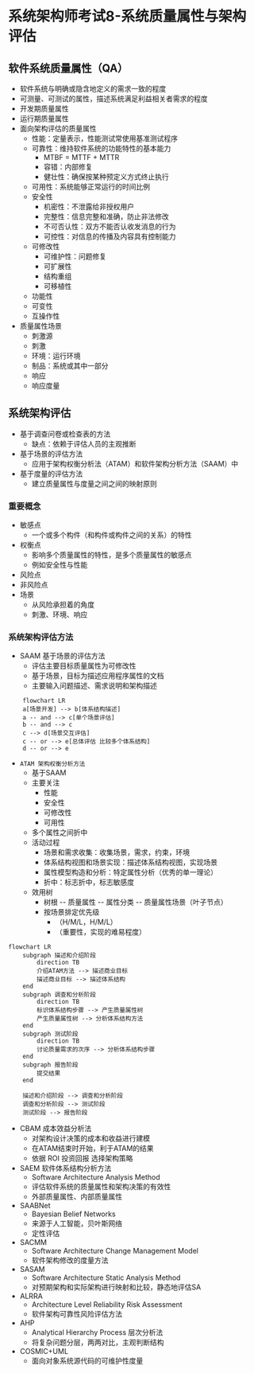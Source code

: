 # 系统架构师考试8-系统质量属性与架构评估


<!--more-->

## 软件系统质量属性（QA）

- 软件系统与明确或隐含地定义的需求一致的程度
- 可测量、可测试的属性，描述系统满足利益相关者需求的程度
- 开发期质量属性
- 运行期质量属性
- 面向架构评估的质量属性
    - 性能：定量表示，性能测试常使用基准测试程序
    - 可靠性：维持软件系统的功能特性的基本能力
        - MTBF = MTTF + MTTR
        - 容错：内部修复
        - 健壮性：确保按某种预定义方式终止执行
    - 可用性：系统能够正常运行的时间比例
    - 安全性
        - 机密性：不泄露给非授权用户
        - 完整性：信息完整和准确，防止非法修改
        - 不可否认性：双方不能否认收发消息的行为
        - 可控性：对信息的传播及内容具有控制能力
    - 可修改性
        - 可维护性：问题修复
        - 可扩展性
        - 结构重组
        - 可移植性
    - 功能性
    - 可变性
    - 互操作性
- 质量属性场景
    - 刺激源
    - 刺激
    - 环境：运行环境
    - 制品：系统或其中一部分
    - 响应
    - 响应度量

## 系统架构评估

- 基于调查问卷或检查表的方法
    - 缺点：依赖于评估人员的主观推断
- 基于场景的评估方法
    - 应用于架构权衡分析法（ATAM）和软件架构分析方法（SAAM）中
- 基于度量的评估方法
    - 建立质量属性与度量之间之间的映射原则

### 重要概念

- 敏感点
    - 一个或多个构件（和构件或构件之间的关系）的特性
- 权衡点
    - 影响多个质量属性的特性，是多个质量属性的敏感点
    - 例如安全性与性能
- 风险点
- 非风险点
- 场景
    - 从风险承担着的角度
    - 刺激、环境、响应

### 系统架构评估方法

- SAAM 基于场景的评估方法
    - 评估主要目标质量属性为可修改性
    - 基于场景，目标为描述应用程序属性的文档
    - 主要输入问题描述、需求说明和架构描述

```mermaid
    flowchart LR
    a[场景开发] --> b[体系结构描述]
    a -- and --> c[单个场景评估]
    b -- and --> c
    c --> d[场景交互评估]
    c -- or --> e[总体评估 比较多个体系结构]
    d -- or --> e
```

- `ATAM 架构权衡分析方法`
    - 基于SAAM
    - 主要关注
        - 性能
        - 安全性
        - 可修改性
        - 可用性
    - 多个属性之间折中
    - 活动过程
        - 场景和需求收集：收集场景，需求，约束，环境
        - 体系结构视图和场景实现：描述体系结构视图，实现场景
        - 属性模型构造和分析：特定属性分析（优秀的单一理论）
        - 折中：标志折中，标志敏感度
    - 效用树
        - 树根 -- 质量属性 -- 属性分类 -- 质量属性场景（叶子节点）
        - 按场景排定优先级
            - （H/M/L，H/M/L）
            - （重要性，实现的难易程度）

```mermaid
flowchart LR
    subgraph 描述和介绍阶段
        direction TB
        介绍ATAM方法 --> 描述商业目标
        描述商业目标 --> 描述体系结构
    end
    subgraph 调查和分析阶段
        direction TB
        标识体系结构步骤 --> 产生质量属性树
        产生质量属性树 --> 分析体系结构方法
    end
    subgraph 测试阶段
        direction TB
        讨论质量需求的次序 --> 分析体系结构步骤
    end
    subgraph 报告阶段
        提交结果
    end

    描述和介绍阶段 --> 调查和分析阶段
    调查和分析阶段 --> 测试阶段
    测试阶段 --> 报告阶段
```

- CBAM 成本效益分析法
    - 对架构设计决策的成本和收益进行建模
    - 在ATAM结束时开始，利于ATAM的结果
    - 依据 ROI 投资回报 选择架构策略
- SAEM 软件体系结构分析方法
    - Software Architecture Analysis Method
    - 评估软件系统的质量属性和架构决策的有效性
    - 外部质量属性、内部质量属性
- SAABNet
    - Bayesian Belief Networks
    - 来源于人工智能，贝叶斯网络
    - 定性评估
- SACMM
    - Software Architecture Change Management Model
    - 软件架构修改的度量方法
- SASAM
    - Software Architecture Static Analysis Method
    - 对预期架构和实际架构进行映射和比较，静态地评估SA
- ALRRA
    - Architecture Level Reliability Risk Assessment
    - 软件架构可靠性风险评估方法
- AHP
    - Analytical Hierarchy Process 层次分析法
    - 将复杂问题分层，两两对比，主观判断结构
- COSMIC+UML
    - 面向对象系统源代码的可维护性度量
